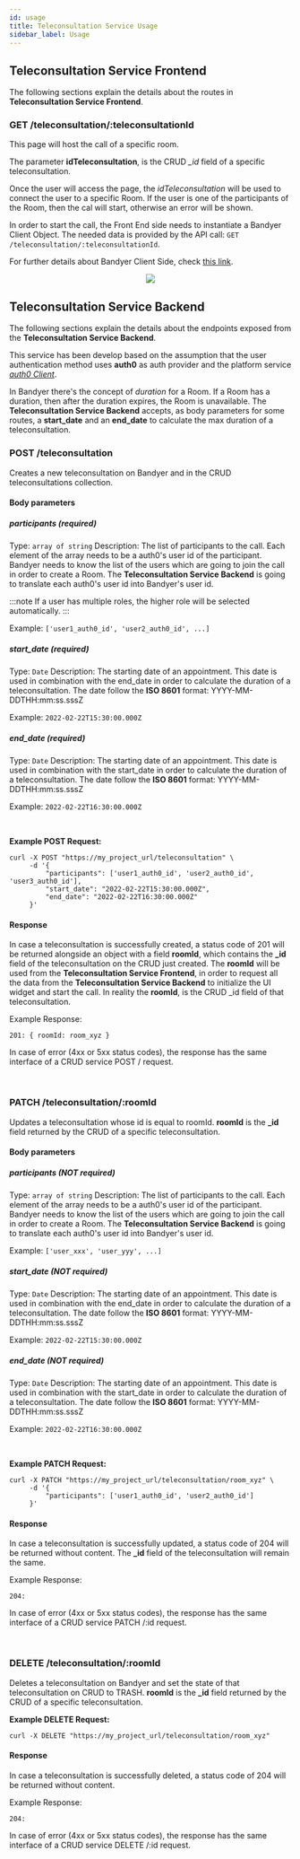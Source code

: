 ```yaml
---
id: usage
title: Teleconsultation Service Usage
sidebar_label: Usage
---
```

## Teleconsultation Service Frontend

The following sections explain the details about the routes in **Teleconsultation Service Frontend**.

### GET /teleconsultation/:teleconsultationId

This page will host the call of a specific room.

The parameter **idTeleconsultation**, is the CRUD *_id* field of a specific teleconsultation.

Once the user will access the page, the _idTeleconsultation_ will be used to connect the user to a specific Room. If the user is one of the participants of the Room, then the cal will start, otherwise an error will be shown.

In order to start the call, the Front End side needs to instantiate a Bandyer Client Object. The needed data is provided by the API call: `GET /teleconsultation/:teleconsultationId`.

For further details about Bandyer Client Side, check [this link](https://github.com/Bandyer/Bandyer-Chat-Widget#create).

<p align="center">
  <img src="../assets/doc/get_teleconsultation_fe.png" />
</p>

## Teleconsultation Service Backend

The following sections explain the details about the endpoints exposed from the **Teleconsultation Service Backend**.

This service has been develop based on the assumption that the user authentication method uses **auth0** as auth provider and the platform service [*auth0 Client*](../../runtime_suite/auth0-client/overview_and_usage).

In Bandyer there's the concept of _duration_ for a Room.
If a Room has a duration, then after the duration expires, the Room is unavailable.
The **Teleconsultation Service Backend** accepts, as body parameters for some routes, a **start_date** and an **end_date** to calculate the max duration of a teleconsultation.

### POST /teleconsultation

Creates a new teleconsultation on Bandyer and in the CRUD teleconsultations collection.

#### Body parameters

##### participants (required) 
Type: `array of string`
Description: The list of participants to the call.
Each element of the array needs to be a auth0's user id of the participant.
Bandyer needs to know the list of the users which are going to join the call in order to create a Room. The **Teleconsultation Service Backend** is going to translate each auth0's user id into Bandyer's user id.

:::note
If a user has multiple roles, the higher role will be selected automatically.
:::

Example: ```['user1_auth0_id', 'user2_auth0_id', ...]```

##### start_date (required)
Type: `Date`
Description: The starting date of an appointment.
This date is used in combination with the end_date in order to calculate the duration of a teleconsultation.
The date follow the **ISO 8601** format: YYYY-MM-DDTHH:mm:ss.sssZ

Example: ```2022-02-22T15:30:00.000Z```

##### end_date (required)
Type: `Date`
Description: The starting date of an appointment.
This date is used in combination with the start_date in order to calculate the duration of a teleconsultation.
The date follow the **ISO 8601** format: YYYY-MM-DDTHH:mm:ss.sssZ

Example: ```2022-02-22T16:30:00.000Z```

<br />

**Example POST Request:**
```
curl -X POST "https://my_project_url/teleconsultation" \
     -d '{
         "participants": ['user1_auth0_id', 'user2_auth0_id', 'user3_auth0_id'],
         "start_date": "2022-02-22T15:30:00.000Z",
         "end_date": "2022-02-22T16:30:00.000Z"
     }'
```

#### Response

In case a teleconsultation is successfully created, a status code of 201 will be returned alongside an object with a field **roomId**, which contains the **_id** field of the teleconsultation on the CRUD just created.
The **roomId** will be used from the **Teleconsultation Service Frontend**, in order to request all the data from the **Teleconsultation Service Backend** to initialize the UI widget and start the call. In reality the **roomId**, is the CRUD _id field of that teleconsultation.

Example Response:
```
201: { roomId: room_xyz }
```

In case of error (4xx or 5xx status codes), the response has the same interface of a CRUD service POST / request.

<br/>

### PATCH /teleconsultation/:roomId

Updates a teleconsultation whose id is equal to roomId.
**roomId** is the **_id** field returned by the CRUD of a specific teleconsultation.

#### Body parameters

##### participants (NOT required) 
Type: `array of string`
Description: The list of participants to the call.
Each element of the array needs to be a auth0's user id of the participant.
Bandyer needs to know the list of the users which are going to join the call in order to create a Room. The **Teleconsultation Service Backend** is going to translate each auth0's user id into Bandyer's user id.

Example: ```['user_xxx', 'user_yyy', ...]```

##### start_date (NOT required) 
Type: `Date`
Description: The starting date of an appointment.
This date is used in combination with the end_date in order to calculate the duration of a teleconsultation.
The date follow the **ISO 8601** format: YYYY-MM-DDTHH:mm:ss.sssZ

Example: ```2022-02-22T15:30:00.000Z```

##### end_date (NOT required) 
Type: `Date`
Description: The starting date of an appointment.
This date is used in combination with the start_date in order to calculate the duration of a teleconsultation.
The date follow the **ISO 8601** format: YYYY-MM-DDTHH:mm:ss.sssZ

Example: ```2022-02-22T16:30:00.000Z```

<br />

**Example PATCH Request:**
```
curl -X PATCH "https://my_project_url/teleconsultation/room_xyz" \
     -d '{
         "participants": ['user1_auth0_id', 'user2_auth0_id']
     }'
```

#### Response

In case a teleconsultation is successfully updated, a status code of 204 will be returned without content. The **_id** field of the teleconsultation will remain the same.

Example Response:
```
204:
```

In case of error (4xx or 5xx status codes), the response has the same interface of a CRUD service PATCH /:id request.

<br/>

### DELETE /teleconsultation/:roomId

Deletes a teleconsultation on Bandyer and set the state of that teleconsultation on CRUD to TRASH.
**roomId** is the **_id** field returned by the CRUD of a specific teleconsultation.

**Example DELETE Request:**
```
curl -X DELETE "https://my_project_url/teleconsultation/room_xyz"
```

#### Response

In case a teleconsultation is successfully deleted, a status code of 204 will be returned without content.

Example Response:
```
204:
```

In case of error (4xx or 5xx status codes), the response has the same interface of a CRUD service DELETE /:id request.
